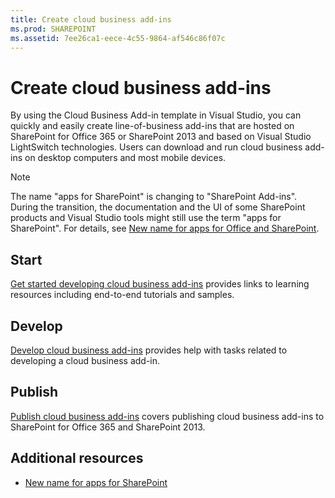 ```yaml
---
title: Create cloud business add-ins
ms.prod: SHAREPOINT
ms.assetid: 7ee26ca1-eece-4c55-9864-af546c86f07c
---
```



# Create cloud business add-ins
By using the Cloud Business Add-in template in Visual Studio, you can quickly and easily create line-of-business add-ins that are hosted on SharePoint for Office 365 or SharePoint 2013 and based on Visual Studio LightSwitch technologies. Users can download and run cloud business add-ins on desktop computers and most mobile devices.
> [!NOTE]
> The name "apps for SharePoint" is changing to "SharePoint Add-ins". During the transition, the documentation and the UI of some SharePoint products and Visual Studio tools might still use the term "apps for SharePoint". For details, see  [New name for apps for Office and SharePoint](new-name-for-apps-for-sharepoint.md#bk_newname). 
  
    
    


## Start

 [Get started developing cloud business add-ins](get-started-developing-cloud-business-add-ins.md) provides links to learning resources including end-to-end tutorials and samples.
  
    
    

## Develop

 [Develop cloud business add-ins](develop-cloud-business-add-ins.md) provides help with tasks related to developing a cloud business add-in.
  
    
    

## Publish

 [Publish cloud business add-ins](publish-cloud-business-add-ins.md) covers publishing cloud business add-ins to SharePoint for Office 365 and SharePoint 2013.
  
    
    

## Additional resources
<a name="bk_addresources"> </a>


-  [New name for apps for SharePoint](new-name-for-apps-for-sharepoint.md)
    
  

